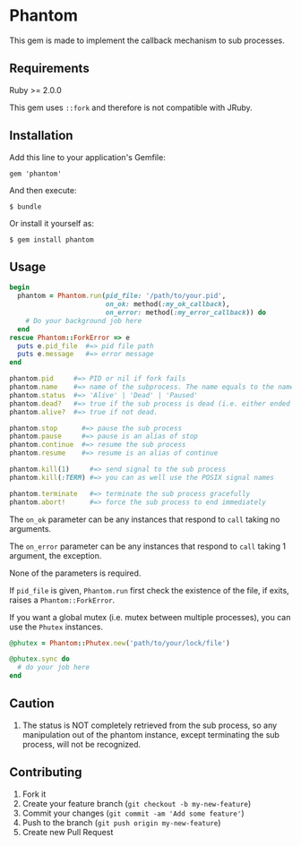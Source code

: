 # Phantom

This gem is made to implement the callback mechanism to sub processes.

## Requirements

Ruby >= 2.0.0

This gem uses `::fork` and therefore is not compatible with JRuby.

## Installation

Add this line to your application's Gemfile:

    gem 'phantom'

And then execute:

    $ bundle

Or install it yourself as:

    $ gem install phantom

## Usage

```ruby
begin
  phantom = Phantom.run(pid_file: '/path/to/your.pid',
                        on_ok: method(:my_ok_callback),
                        on_error: method(:my_error_callback)) do
    # Do your background job here
  end
rescue Phantom::ForkError => e
  puts e.pid_file  #=> pid file path
  puts e.message   #=> error message
end

phantom.pid     #=> PID or nil if fork fails
phantom.name    #=> name of the subprocess. The name equals to the name displayed by linux command `ps`.
phantom.status  #=> 'Alive' | 'Dead' | 'Paused'
phantom.dead?   #=> true if the sub process is dead (i.e. either ended normally or killed)
phantom.alive?  #=> true if not dead.

phantom.stop      #=> pause the sub process
phantom.pause     #=> pause is an alias of stop
phantom.continue  #=> resume the sub process
phantom.resume    #=> resume is an alias of continue

phantom.kill(1)     #=> send signal to the sub process
phantom.kill(:TERM) #=> you can as well use the POSIX signal names

phantom.terminate   #=> terminate the sub process gracefully
phantom.abort!      #=> force the sub process to end immediately
```

The `on_ok` parameter can be any instances that respond to `call` taking no arguments.

The `on_error` parameter can be any instances that respond to `call` taking 1 argument, the exception.

None of the parameters is required.

If `pid_file` is given, `Phantom.run` first check the existence of the file, if exits, raises a `Phantom::ForkError`.

If you want a global mutex (i.e. mutex between multiple processes), you can use the `Phutex` instances.

```ruby
@phutex = Phantom::Phutex.new('path/to/your/lock/file')

@phutex.sync do
  # do your job here
end
```

## Caution
1. The status is NOT completely retrieved from the sub process, so any manipulation out of the phantom instance,
except terminating the sub process, will not be recognized.

## Contributing

1. Fork it
2. Create your feature branch (`git checkout -b my-new-feature`)
3. Commit your changes (`git commit -am 'Add some feature'`)
4. Push to the branch (`git push origin my-new-feature`)
5. Create new Pull Request
